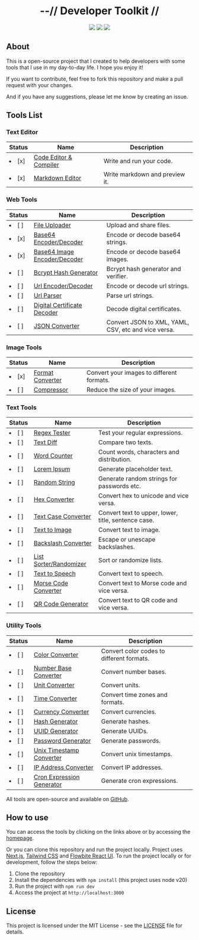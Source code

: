 <div align="center">
    <h1>--// Developer Toolkit //</h1>
    <img src="https://img.shields.io/github/last-commit/klpod221/devtoolkit?style=for-the-badge&color=ffb4a2&labelColor=201a19">
    <img src="https://img.shields.io/github/stars/klpod221/devtoolkit?style=for-the-badge&color=e6c419&labelColor=1d1b16">
    <img src="https://img.shields.io/github/repo-size/klpod221/devtoolkit?style=for-the-badge&color=a8c7ff&labelColor=1a1b1f">
</div>

## About

This is a open-source project that I created to help developers with some tools that I use in my day-to-day life. I hope you enjoy it!

If you want to contribute, feel free to fork this repository and make a pull request with your changes.

And if you have any suggestions, please let me know by creating an issue.

## Tools List

### Text Editor

| Status         | Name                                                                 | Description                    |
| -------------- | -------------------------------------------------------------------- | ------------------------------ |
| <li> [x] </li> | [Code Editor & Compiler](https://devtools.klpod221.site/editor/code) | Write and run your code.       |
| <li> [x] </li> | [Markdown Editor](https://devtools.klpod221.site/editor/markdown)    | Write markdown and preview it. |

### Web Tools

| Status         | Name                                                                            | Description                                         |
| -------------- | ------------------------------------------------------------------------------- | --------------------------------------------------- |
| <li> [ ] </li> | [File Uploader](https://devtools.klpod221.site/web/uploader)                    | Upload and share files.                             |
| <li> [x] </li> | [Base64 Encoder/Decoder](https://devtools.klpod221.site/web/base64)             | Encode or decode base64 strings.                    |
| <li> [x] </li> | [Base64 Image Encoder/Decoder](https://devtools.klpod221.site/web/base64-image) | Encode or decode base64 images.                     |
| <li> [ ] </li> | [Bcrypt Hash Generator](https://devtools.klpod221.site/web/bcrypt)              | Bcrypt hash generator and verifier.                 |
| <li> [ ] </li> | [Url Encoder/Decoder](https://devtools.klpod221.site/web/url)                   | Encode or decode url strings.                       |
| <li> [ ] </li> | [Url Parser](https://devtools.klpod221.site/web/url-parser)                     | Parse url strings.                                  |
| <li> [ ] </li> | [Digital Certificate Decoder](https://devtools.klpod221.site/web/certificate)   | Decode digital certificates.                        |
| <li> [ ] </li> | [JSON Converter](https://devtools.klpod221.site/web/json)                       | Convert JSON to XML, YAML, CSV, etc and vice versa. |

### Image Tools

| Status         | Name                                                               | Description                               |
| -------------- | ------------------------------------------------------------------ | ----------------------------------------- |
| <li> [x] </li> | [Format Converter](https://devtools.klpod221.site/image/converter) | Convert your images to different formats. |
| <li> [ ] </li> | [Compressor](https://devtools.klpod221.site/image/compressor)      | Reduce the size of your images.           |

### Text Tools

| Status         | Name                                                                 | Description                                         |
| -------------- | -------------------------------------------------------------------- | --------------------------------------------------- |
| <li> [ ] </li> | [Regex Tester](https://devtools.klpod221.site/text/regex)            | Test your regular expressions.                      |
| <li> [ ] </li> | [Text Diff](https://devtools.klpod221.site/text/diff)                | Compare two texts.                                  |
| <li> [ ] </li> | [Word Counter](https://devtools.klpod221.site/text/counter)          | Count words, characters and distribution.           |
| <li> [ ] </li> | [Lorem Ipsum](https://devtools.klpod221.site/text/lorem-ipsum)       | Generate placeholder text.                          |
| <li> [ ] </li> | [Random String](https://devtools.klpod221.site/text/random)          | Generate random strings for passwords etc.          |
| <li> [ ] </li> | [Hex Converter](https://devtools.klpod221.site/text/hex)             | Convert hex to unicode and vice versa.              |
| <li> [ ] </li> | [Text Case Converter](https://devtools.klpod221.site/text/case)      | Convert text to upper, lower, title, sentence case. |
| <li> [ ] </li> | [Text to Image](https://devtools.klpod221.site/text/to-image)        | Convert text to image.                              |
| <li> [ ] </li> | [Backslash Converter](https://devtools.klpod221.site/text/backslash) | Escape or unescape backslashes.                     |
| <li> [ ] </li> | [List Sorter/Randomizer](https://devtools.klpod221.site/text/sort)   | Sort or randomize lists.                            |
| <li> [ ] </li> | [Text to Speech](https://devtools.klpod221.site/text/speech)         | Convert text to speech.                             |
| <li> [ ] </li> | [Morse Code Converter](https://devtools.klpod221.site/text/morse)    | Convert text to Morse code and vice versa.          |
| <li> [ ] </li> | [QR Code Generator](https://devtools.klpod221.site/text/qr-code)     | Convert text to QR code and vice versa.             |

### Utility Tools

| Status         | Name                                                                         | Description                               |
| -------------- | ---------------------------------------------------------------------------- | ----------------------------------------- |
| <li> [ ] </li> | [Color Converter](https://devtools.klpod221.site/utility/color)              | Convert color codes to different formats. |
| <li> [ ] </li> | [Number Base Converter](https://devtools.klpod221.site/utility/number)       | Convert number bases.                     |
| <li> [ ] </li> | [Unit Converter](https://devtools.klpod221.site/utility/unit)                | Convert units.                            |
| <li> [ ] </li> | [Time Converter](https://devtools.klpod221.site/utility/time)                | Convert time zones and formats.           |
| <li> [ ] </li> | [Currency Converter](https://devtools.klpod221.site/utility/currency)        | Convert currencies.                       |
| <li> [ ] </li> | [Hash Generator](https://devtools.klpod221.site/utility/hash)                | Generate hashes.                          |
| <li> [ ] </li> | [UUID Generator](https://devtools.klpod221.site/utility/uuid)                | Generate UUIDs.                           |
| <li> [ ] </li> | [Password Generator](https://devtools.klpod221.site/utility/password)        | Generate passwords.                       |
| <li> [ ] </li> | [Unix Timestamp Converter](https://devtools.klpod221.site/utility/timestamp) | Convert unix timestamps.                  |
| <li> [ ] </li> | [IP Address Converter](https://devtools.klpod221.site/utility/ip)            | Convert IP addresses.                     |
| <li> [ ] </li> | [Cron Expression Generator](https://devtools.klpod221.site/utility/cron)     | Generate cron expressions.                |

All tools are open-source and available on [GitHub](https://github.com/klpod221/devtoolkit).

## How to use

You can access the tools by clicking on the links above or by accessing the [homepage](https://klpod221.github.io/devtoolkit).

Or you can clone this repository and run the project locally. Project uses [Next.js](https://nextjs.org/), [Tailwind CSS](https://tailwindcss.com/) and [Flowbite React UI](https://flowbite-react.com/). To run the project locally or for development, follow the steps below:

1. Clone the repository
2. Install the dependencies with `npm install` (this project uses node v20)
3. Run the project with `npm run dev`
4. Access the project at `http://localhost:3000`

## License

This project is licensed under the MIT License - see the [LICENSE](./LICENSE) file for details.
